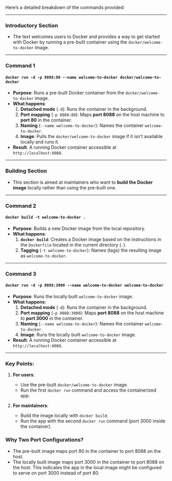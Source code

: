 Here’s a detailed breakdown of the commands provided:

---

### **Introductory Section**
- The text welcomes users to Docker and provides a way to get started with Docker by running a pre-built container using the `docker/welcome-to-docker` image.

---

### **Command 1**
#### **`docker run -d -p 8088:80 --name welcome-to-docker docker/welcome-to-docker`**
- **Purpose**: Runs a pre-built Docker container from the `docker/welcome-to-docker` image.
- **What happens**:
  1. **Detached mode** (`-d`): Runs the container in the background.
  2. **Port mapping** (`-p 8088:80`): Maps **port 8088** on the host machine to **port 80** in the container.
  3. **Naming** (`--name welcome-to-docker`): Names the container `welcome-to-docker`.
  4. **Image**: Pulls the `docker/welcome-to-docker` image if it isn’t available locally and runs it.
- **Result**: A running Docker container accessible at `http://localhost:8088`.

---

### **Building Section**
- This section is aimed at maintainers who want to **build the Docker image** locally rather than using the pre-built one.

---

### **Command 2**
#### **`docker build -t welcome-to-docker .`**
- **Purpose**: Builds a new Docker image from the local repository.
- **What happens**:
  1. **`docker build`**: Creates a Docker image based on the instructions in the `Dockerfile` located in the current directory (`.`).
  2. **Tagging** (`-t welcome-to-docker`): Names (tags) the resulting image as `welcome-to-docker`.

---

### **Command 3**
#### **`docker run -d -p 8088:3000 --name welcome-to-docker welcome-to-docker`**
- **Purpose**: Runs the locally built `welcome-to-docker` image.
- **What happens**:
  1. **Detached mode** (`-d`): Runs the container in the background.
  2. **Port mapping** (`-p 8088:3000`): Maps **port 8088** on the host machine to **port 3000** in the container.
  3. **Naming** (`--name welcome-to-docker`): Names the container `welcome-to-docker`.
  4. **Image**: Runs the locally built `welcome-to-docker` image.
- **Result**: A running Docker container accessible at `http://localhost:8088`.

---

### **Key Points:**
1. **For users**:
   - Use the pre-built `docker/welcome-to-docker` image.
   - Run the first `docker run` command and access the containerized app.

2. **For maintainers**:
   - Build the image locally with `docker build`.
   - Run the app with the second `docker run` command (port 3000 inside the container).

### **Why Two Port Configurations?**
- The pre-built image maps port 80 in the container to port 8088 on the host.
- The locally built image maps port 3000 in the container to port 8088 on the host. This indicates the app in the local image might be configured to serve on port 3000 instead of port 80.